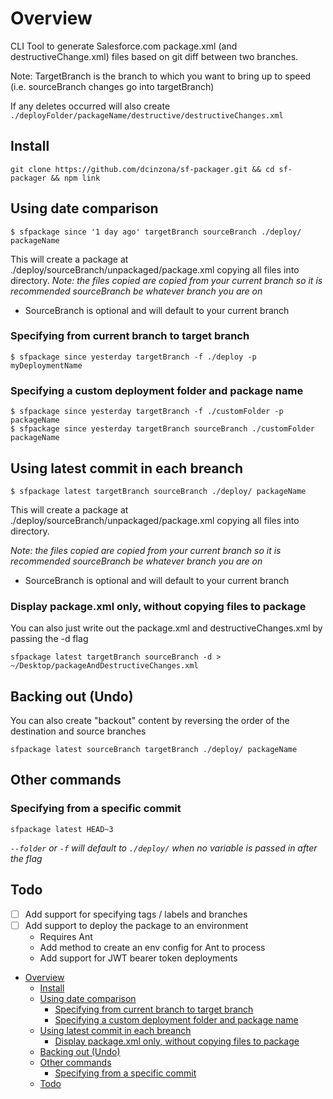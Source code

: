 # Overview

CLI Tool to generate Salesforce.com package.xml (and destructiveChange.xml) files based on git diff between two branches. 

Note: TargetBranch is the branch to which you want to bring up to speed (i.e. sourceBranch changes go into targetBranch)

If any deletes occurred will also create `./deployFolder/packageName/destructive/destructiveChanges.xml`


## Install
```
git clone https://github.com/dcinzona/sf-packager.git && cd sf-packager && npm link
```

## Using date comparison
```
$ sfpackage since '1 day ago' targetBranch sourceBranch ./deploy/ packageName
```
This will create a package at ./deploy/sourceBranch/unpackaged/package.xml copying all files into directory.
_Note: the files copied are copied from your current branch so it is recommended sourceBranch be whatever branch you are on_
* SourceBranch is optional and will default to your current branch

### Specifying from current branch to target branch

```
$ sfpackage since yesterday targetBranch -f ./deploy -p myDeploymentName
```

### Specifying a custom deployment folder and package name

```
$ sfpackage since yesterday targetBranch -f ./customFolder -p packageName
$ sfpackage since yesterday targetBranch sourceBranch ./customFolder packageName
```

## Using latest commit in each breanch
```
$ sfpackage latest targetBranch sourceBranch ./deploy/ packageName
```

This will create a package at ./deploy/sourceBranch/unpackaged/package.xml copying all files into directory.

_Note: the files copied are copied from your current branch so it is recommended sourceBranch be whatever branch you are on_

* SourceBranch is optional and will default to your current branch


### Display package.xml only, without copying files to package

You can also just write out the package.xml and destructiveChanges.xml by passing the -d flag
```
sfpackage latest targetBranch sourceBranch -d > ~/Desktop/packageAndDestructiveChanges.xml
```

## Backing out (Undo)
You can also create "backout" content by reversing the order of the destination and source branches
```
sfpackage latest sourceBranch targetBranch ./deploy/ packageName
```

## Other commands

### Specifying from a specific commit
```
sfpackage latest HEAD~3
```
_`--folder` or `-f` will default to `./deploy/` when no variable is passed in after the flag_


## Todo
- [ ] Add support for specifying tags / labels and branches
- [ ] Add support to deploy the package to an environment
  - Requires Ant
  - Add method to create an env config for Ant to process
  - Add support for JWT bearer token deployments


<!-- TOC -->

- [Overview](#overview)
  - [Install](#install)
  - [Using date comparison](#using-date-comparison)
    - [Specifying from current branch to target branch](#specifying-from-current-branch-to-target-branch)
    - [Specifying a custom deployment folder and package name](#specifying-a-custom-deployment-folder-and-package-name)
  - [Using latest commit in each breanch](#using-latest-commit-in-each-breanch)
    - [Display package.xml only, without copying files to package](#display-packagexml-only-without-copying-files-to-package)
  - [Backing out (Undo)](#backing-out-undo)
  - [Other commands](#other-commands)
    - [Specifying from a specific commit](#specifying-from-a-specific-commit)
  - [Todo](#todo)

<!-- /TOC -->